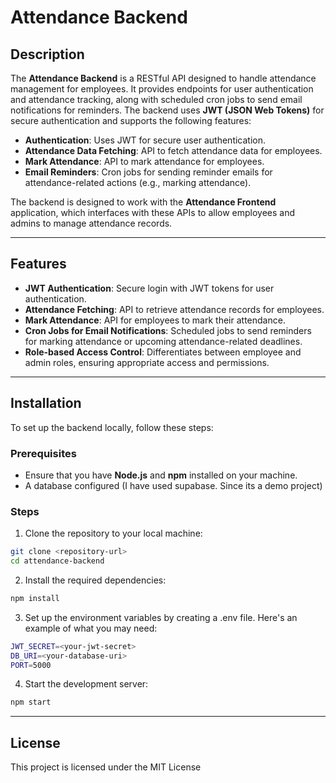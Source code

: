 # Attendance Backend

## Description

The **Attendance Backend** is a RESTful API designed to handle attendance management for employees. It provides endpoints for user authentication and attendance tracking, along with scheduled cron jobs to send email notifications for reminders. The backend uses **JWT (JSON Web Tokens)** for secure authentication and supports the following features:

- **Authentication**: Uses JWT for secure user authentication.
- **Attendance Data Fetching**: API to fetch attendance data for employees.
- **Mark Attendance**: API to mark attendance for employees.
- **Email Reminders**: Cron jobs for sending reminder emails for attendance-related actions (e.g., marking attendance).
  
The backend is designed to work with the **Attendance Frontend** application, which interfaces with these APIs to allow employees and admins to manage attendance records.

---

## Features

- **JWT Authentication**: Secure login with JWT tokens for user authentication.
- **Attendance Fetching**: API to retrieve attendance records for employees.
- **Mark Attendance**: API for employees to mark their attendance.
- **Cron Jobs for Email Notifications**: Scheduled jobs to send reminders for marking attendance or upcoming attendance-related deadlines.
- **Role-based Access Control**: Differentiates between employee and admin roles, ensuring appropriate access and permissions.

---

## Installation

To set up the backend locally, follow these steps:

### Prerequisites

- Ensure that you have **Node.js** and **npm** installed on your machine.
- A database configured (I have used supabase. Since its a demo project)

### Steps

1. Clone the repository to your local machine:

  ```bash
  git clone <repository-url>
  cd attendance-backend
  ```

2. Install the required dependencies:

  ```bash
  npm install
  ```

3. Set up the environment variables by creating a .env file. Here's an example of what you may need:

  ```bash
  JWT_SECRET=<your-jwt-secret>
  DB_URI=<your-database-uri>
  PORT=5000
  ```

4. Start the development server:

  ```bash
  npm start
  ```

---

## License

  This project is licensed under the MIT License